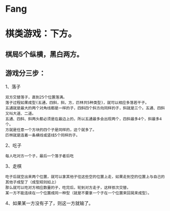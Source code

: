# Fang
棋类游戏：下方。
=====

棋局5个纵横，黑白两方。
----
游戏分三步：
----
1、落子

    双方交替落子，直到25个位置落满。
    落子过程如果成型(五通，四斜，斜，方，匹林共5种类型)，就可以相应多落若干子。
    五通就是最大的两个对角线都是一样的子，四斜四个斜方向同样的子，斜就是三个。五通、四斜又叫大道、二道。
    五通、四斜、斜两头都必须是在最边上的，所以五通最多会出现两个，四斜最多4个，斜最多4个。
    方就是任意一个方块的四个子是同样的，这个就多了。
    匹林就是连着一条横线或竖线5个同样的子。
2、吃子

    每人吃对方一个子，最后一个落子者后吃

3、走棋

    吃子后就空出来两个位置，就可以拿其他子往这些空的位置上走，如果走到空的位置上与自己的其他子成型了（成型规则如上）
    那么就可以吃对方相应数量的子，吃完后，轮到对方走子，这样依次交替。
    某一方不能连续在一个位置成同一种型（就是不要拿一个子在一个位置来回晃来成型）。
   
4、如果某一方没有子了，则这一方就输了。

